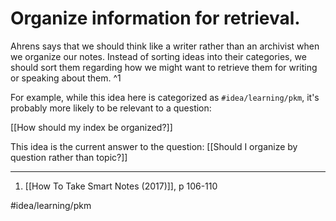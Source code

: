# Organize information for retrieval.
Ahrens says that we should think like a writer rather than an archivist when we organize our notes. Instead of sorting ideas into their categories, we should sort them regarding how we might want to retrieve them for writing or speaking about them. ^1

For example, while this idea here is categorized as `#idea/learning/pkm`, it's probably more likely to be relevant to a question:

[[How should my index be organized?]]

This idea is the current answer to the question: [[Should I organize by question rather than topic?]]

---
1. [[How To Take Smart Notes (2017)]], p 106-110

#idea/learning/pkm 